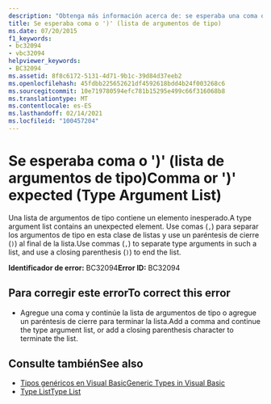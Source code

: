 ```yaml
---
description: "Obtenga más información acerca de: se esperaba una coma o ') ' (lista de argumentos de tipo)"
title: Se esperaba coma o ')' (lista de argumentos de tipo)
ms.date: 07/20/2015
f1_keywords:
- bc32094
- vbc32094
helpviewer_keywords:
- BC32094
ms.assetid: 8f8c6172-5131-4d71-9b1c-39d84d37eeb2
ms.openlocfilehash: 45fdbb225652621df4592618bdd4b24f003268c6
ms.sourcegitcommit: 10e719780594efc781b15295e499c66f316068b8
ms.translationtype: MT
ms.contentlocale: es-ES
ms.lasthandoff: 02/14/2021
ms.locfileid: "100457204"
---
```

# <a name="comma-or--expected-type-argument-list"></a><span data-ttu-id="aaae3-103">Se esperaba coma o ')' (lista de argumentos de tipo)</span><span class="sxs-lookup"><span data-stu-id="aaae3-103">Comma or ')' expected (Type Argument List)</span></span>

<span data-ttu-id="aaae3-104">Una lista de argumentos de tipo contiene un elemento inesperado.</span><span class="sxs-lookup"><span data-stu-id="aaae3-104">A type argument list contains an unexpected element.</span></span> <span data-ttu-id="aaae3-105">Use comas (`,`) para separar los argumentos de tipo en esta clase de listas y use un paréntesis de cierre (`)`) al final de la lista.</span><span class="sxs-lookup"><span data-stu-id="aaae3-105">Use commas (`,`) to separate type arguments in such a list, and use a closing parenthesis (`)`) to end the list.</span></span>  
  
 <span data-ttu-id="aaae3-106">**Identificador de error:** BC32094</span><span class="sxs-lookup"><span data-stu-id="aaae3-106">**Error ID:** BC32094</span></span>  
  
## <a name="to-correct-this-error"></a><span data-ttu-id="aaae3-107">Para corregir este error</span><span class="sxs-lookup"><span data-stu-id="aaae3-107">To correct this error</span></span>  
  
- <span data-ttu-id="aaae3-108">Agregue una coma y continúe la lista de argumentos de tipo o agregue un paréntesis de cierre para terminar la lista.</span><span class="sxs-lookup"><span data-stu-id="aaae3-108">Add a comma and continue the type argument list, or add a closing parenthesis character to terminate the list.</span></span>  
  
## <a name="see-also"></a><span data-ttu-id="aaae3-109">Consulte también</span><span class="sxs-lookup"><span data-stu-id="aaae3-109">See also</span></span>

- [<span data-ttu-id="aaae3-110">Tipos genéricos en Visual Basic</span><span class="sxs-lookup"><span data-stu-id="aaae3-110">Generic Types in Visual Basic</span></span>](../programming-guide/language-features/data-types/generic-types.md)
- [<span data-ttu-id="aaae3-111">Type List</span><span class="sxs-lookup"><span data-stu-id="aaae3-111">Type List</span></span>](../language-reference/statements/type-list.md)
